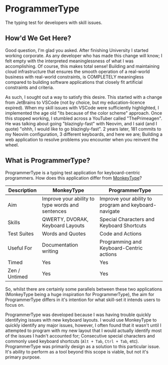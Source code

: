 # ProgrammerType

The typing test for developers with skill issues.

## How'd We Get Here?

<sarcasm>

Good question, I'm glad you asked. After finishing University I started working corporate. As any developer who has made
this change will know; I felt empty with the interpreted meaninglessness of what I was accomplishing. Of course, this
makes total sense! Building and maintaining cloud infrastructure that ensures the smooth operation of a real-world
business with real-world constraints, is COMPLETELY meaningless compared to building software applications that closely
fit artificial constraints and criteria.

As such, I sought out a way to satisfy this desire. This started with a change from JetBrains to VSCode (not by choice,
but my education-licence expired). When my skill issues with VSCode were sufficiently highlighted, I implemented the age
old "its because of the color scheme" approach. Once this stopped working, I stumbled across a YouTuber called
"ThePrimeagen". He was talking about going "blazingly-fast" with Neovim, and I said (and I quote) "ohhh, I would like to
go blazingly-fast". 2 years later, 181 commits to my Neovim configuration, 3 different keyboards, and here we are;
Building a web application to resolve problems you encounter when you reinvent the wheel.

</sarcasm>

## What is ProgrammerType?

ProgrammerType is a typing test application for keyboard-centric programmers. How does this application differ from
[MonkeyType](https://monkeytype.com)?

| Description   | MonkeyType                                       | ProgrammerType                                        |
| ------------- | ------------------------------------------------ | ----------------------------------------------------- |
| Aim           | Improve your ability to type words and sentences | Improve your ability to program and keyboard-navigate |
| Skills        | QWERTY, DVORAK, Keyboard Layouts                 | Special Characters and Keyboard Shortcuts             |
| Test Suites   | Words and Quotes                                 | Code and Actions                                      |
| Useful For    | Documentation writing                            | Programming and Keyboard-Centric actions              |
| Timed         | Yes                                              | Yes                                                   |
| Zen / Untimed | Yes                                              | Yes                                                   |

So, whilst there are certainly some parallels between these two applications (MonkeyType being a huge inspiration for
ProgrammerType), the aim for ProgrammerType differs in it's intention for what skill-set it intends users to focus on.

ProgrammerType was developed because I was having trouble quickly identifying issues with new keyboard layouts. I would
use MonkeyType to quickly identify any major issues, however, I often found that it wasn't until I attempted to program
with my new layout that I would actually identify most of the issues I hadn't accounted for; Consecutive special
characters and commonly used keyboard shortcuts (`Alt + Tab`, `Ctrl + Tab`, etc). ProgrammerType was primarily design as
a solution to this particular issue. It's ability to perform as a tool beyond this scope is viable, but not it's primary
purpose.
